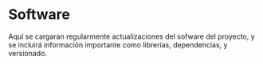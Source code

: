 # Software
Aquí se cargaran regularmente actualizaciones del sofware del proyecto, y se incluirá información importante como librerías, dependencias, y versionado.
